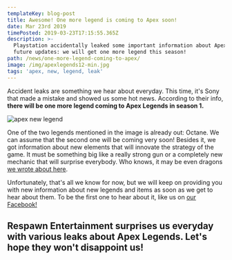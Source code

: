```yaml
---
templateKey: blog-post
title: Awesome! One more legend is coming to Apex soon!
date: Mar 23rd 2019
timePosted: 2019-03-23T17:15:55.365Z
description: >-
  Playstation accidentally leaked some important information about Apex Legends
  future updates: we will get one more legend this season!
path: /news/one-more-legend-coming-to-apex/
image: /img/apexlegends12-min.jpg
tags: 'apex, new, legend, leak'
---
```

Accident leaks are something we hear about everyday. This time, it's Sony that made a mistake and showed us some hot news. According to their info, **there will be one more legend coming to Apex Legends in season 1.**

![apex new legend](/img/new-hero-legend.png)

One of the two legends mentioned in the image is already out: Octane. We can assume that the second one will be coming very soon! Besides it, we got information about new elements that will innovate the strategy of the game. It must be something big like a really strong gun or a completely new mechanic that will surprise everybody. Who knows, it may be even dragons <a href='https://www.apex-centre.com/news/dragons-in-apex/'>we wrote about here</a>.



Unfortunately, that's all we know for now, but we will keep on providing you with new information about new legends and items as soon as we get to hear about them. To be the first one to hear about it, like us on <a target="_blank" href='https://www.facebook.com/apexcentreinfo'>our Facebook!</a> 



## Respawn Entertainment surprises us everyday with various leaks about Apex Legends. Let's hope they won't disappoint us!
